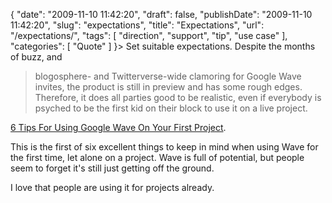 {
    "date": "2009-11-10 11:42:20",
    "draft": false,
    "publishDate": "2009-11-10 11:42:20",
    "slug": "expectations",
    "title": "Expectations",
    "url": "\/expectations\/",
    "tags": [
        "direction",
        "support",
        "tip",
        "use case"
    ],
    "categories": [
        "Quote"
    ]
}> Set suitable expectations. Despite the months of buzz, and
> blogosphere- and Twitterverse-wide clamoring for Google Wave invites,
> the product is still in preview and has some rough edges. Therefore,
> it does all parties good to be realistic, even if everybody is psyched
> to be the first kid on their block to use it on a live project.

[6 Tips For Using Google Wave On Your First
Project](http://webworkerdaily.com/2009/11/09/using-google-wave-on-your-first-project-6-tips/).

This is the first of six excellent things to keep in mind when using
Wave for the first time, let alone on a project. Wave is full of
potential, but people seem to forget it's still just getting off the
ground.

I love that people are using it for projects already.